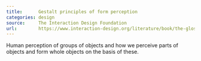 ```yaml
---
title:      Gestalt principles of form perception
categories: design
source:     The Interaction Design Foundation
url:        https://www.interaction-design.org/literature/book/the-glossary-of-human-computer-interaction/gestalt-principles-of-form-perception
---
```


Human perception of groups of objects and how we perceive parts of objects and form whole objects on the basis of these.
